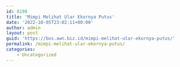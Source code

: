 ```yaml
---
id: 8198
title: 'Mimpi Melihat Ular Ekornya Putus'
date: '2022-10-05T23:02:11+00:00'
author: admin
layout: post
guid: 'https://bos.awn.biz.id/mimpi-melihat-ular-ekornya-putus/'
permalink: /mimpi-melihat-ular-ekornya-putus/
categories:
    - Uncategorized
---
```


